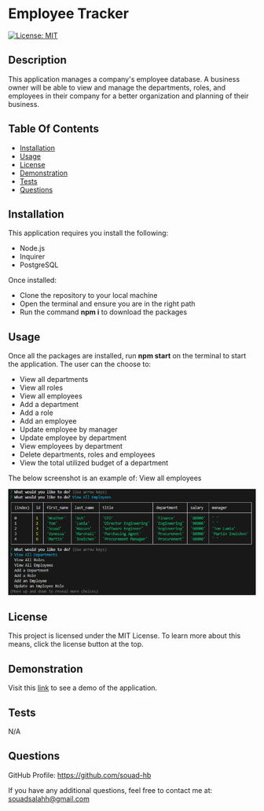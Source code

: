 # Employee Tracker
  [![License: MIT](https://img.shields.io/badge/License-MIT-yellow.svg)](https://opensource.org/licenses/MIT)

## Description

This application manages a company's employee database. A business owner will be able to view and manage the departments, roles, and employees in their company for a better organization and planning of their business.

## Table Of Contents

  - [Installation](#installation)
  - [Usage](#usage)
  - [License](#license)
  - [Demonstration](#demonstration)
  - [Tests](#tests)
  - [Questions](#questions)

## Installation

This application requires you install the following: 
- Node.js
- Inquirer
- PostgreSQL

Once installed:
- Clone the repository to your local machine
- Open the terminal and ensure you are in the right path
- Run the command **npm i** to download the packages


## Usage

Once all the packages are installed, run **npm start** on the terminal to start the application. 
The user can the choose to:
- View all departments
- View all roles
- View all employees
- Add a department
- Add a role
- Add an employee
- Update employee by manager
- Update employee by department
- View employees by department
- Delete departments, roles and employees
- View the total utilized budget of a department

The below screenshot is an example of: View all employees

![alt text](images/screenshot.png)


## License

This project is licensed under the MIT License. To learn more about this means, click the license button at the top.

## Demonstration

Visit this [link](https://www.loom.com/share/b85e74e8afaf4946a536d1a19e2222a3?sid=e10b38a3-f4c2-4947-b5c3-f56fa96c31fb) to see a demo of the application.

## Tests

N/A

## Questions

GitHub Profile: https://github.com/souad-hb

If you have any additional questions, feel free to contact me at: souadsalahh@gmail.com 

